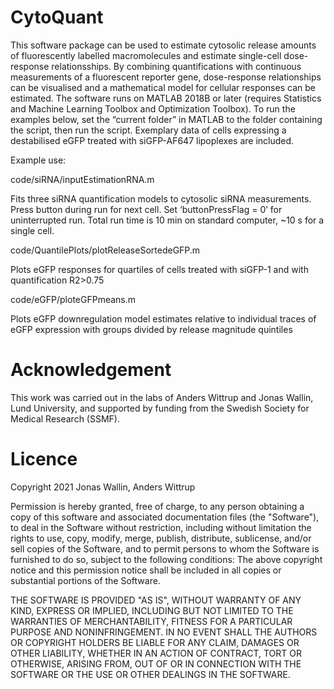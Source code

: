 # CytoQuant

This software package can be used to estimate cytosolic release amounts of fluorescently labelled macromolecules and estimate single-cell dose-response relationsships. By combining quantifications with continuous measurements of a fluorescent reporter gene, dose-response relationships can be visualised and a mathematical model for cellular responses can be estimated. The software runs on MATLAB 2018B or later (requires Statistics and Machine Learning Toolbox and Optimization Toolbox). To run the examples below, set the “current folder” in MATLAB to the folder containing the script, then run the script. Exemplary data of cells expressing a destabilised eGFP treated with siGFP-AF647 lipoplexes are included. 

Example use:

code/siRNA/inputEstimationRNA.m

Fits three siRNA quantification models to cytosolic siRNA measurements. Press button during run for next cell. Set ‘buttonPressFlag = 0’ for uninterrupted run. Total run time is 10 min on standard computer, ~10 s for a single cell.

code/QuantilePlots/plotReleaseSortedeGFP.m

Plots eGFP responses for quartiles of cells treated with siGFP-1 and with quantification R2>0.75

code/eGFP/ploteGFPmeans.m

Plots eGFP downregulation model estimates relative to individual traces of eGFP expression with groups divided by release magnitude quintiles

# Acknowledgement

This work was carried out in the labs of Anders Wittrup and Jonas Wallin, Lund University, and supported by funding from the Swedish Society for Medical Research (SSMF). 


# Licence

Copyright 2021 Jonas Wallin, Anders Wittrup

Permission is hereby granted, free of charge, to any person obtaining a copy of this software and associated documentation files (the "Software"), to deal in the Software without restriction, including without limitation the rights to use, copy, modify, merge, publish, distribute, sublicense, and/or sell copies of the Software, and to permit persons to whom the Software is furnished to do so, subject to the following conditions:
The above copyright notice and this permission notice shall be included in all copies or substantial portions of the Software.

THE SOFTWARE IS PROVIDED "AS IS", WITHOUT WARRANTY OF ANY KIND, EXPRESS OR IMPLIED, INCLUDING BUT NOT LIMITED TO THE WARRANTIES OF MERCHANTABILITY, FITNESS FOR A PARTICULAR PURPOSE AND NONINFRINGEMENT. IN NO EVENT SHALL THE AUTHORS OR COPYRIGHT HOLDERS BE LIABLE FOR ANY CLAIM, DAMAGES OR OTHER LIABILITY, WHETHER IN AN ACTION OF CONTRACT, TORT OR OTHERWISE, ARISING FROM, OUT OF OR IN CONNECTION WITH THE SOFTWARE OR THE USE OR OTHER DEALINGS IN THE SOFTWARE.
